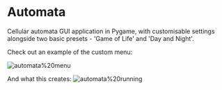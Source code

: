 # Automata
Cellular automata GUI application in Pygame, with customisable settings alongside two basic presets - 'Game of Life' and 'Day and Night'.

Check out an example of the custom menu: 

![automata%20menu](https://github.com/CZboop/Automata/blob/main/images/automata%20menu.gif)


And what this creates:
![automata%20running](https://github.com/CZboop/Automata/blob/main/images/automata%20running.gif)
